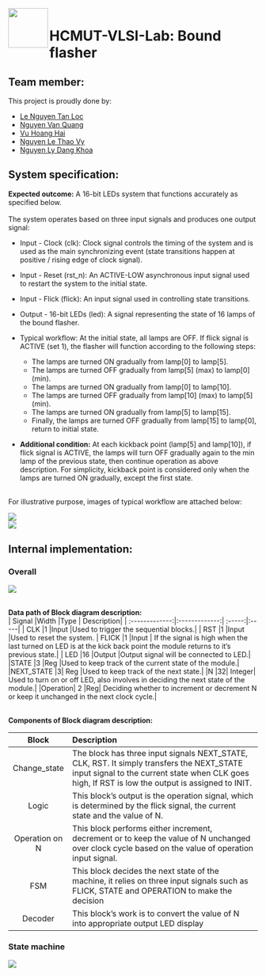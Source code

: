 <img align="left" width="80" height="80" src="https://github.com/vy-nguyenlethao0510/HCMUT_CSE_POS_2.0/blob/hai/SoftwareReport/R/REPORT/Logo-BK.png">

# HCMUT-VLSI-Lab: Bound flasher 

## Team member:
This project is proudly done by:
* [Le Nguyen Tan Loc](https://github.com/leloc0609)
* [Nguyen Van Quang](https://github.com/quangnguyen310)
* [Vu Hoang Hai](https://github.com/DaTha7)
* [Nguyen Le Thao Vy](https://github.com/vy-nguyenlethao0510)
* [Nguyen Ly Dang Khoa](https://github.com/Khoabk) <br />
## System specification:
  **Expected outcome:** A 16-bit LEDs system that functions accurately as specified below.<br /><br />
   The system operates based on three input signals and produces one output signal:
* Input - Clock (clk): Clock signal controls the timing of the system and is used as
the main synchronizing event (state transitions happen at positive / rising edge of
clock signal).
* Input - Reset (rst_n): An ACTIVE-LOW asynchronous input signal used to restart
the system to the initial state.
* Input - Flick (flick): An input signal used in controlling state transitions.
* Output - 16-bit LEDs (led): A signal representing the state of 16 lamps of the bound
flasher.
* Typical workflow: At the initial state, all lamps are OFF. If flick signal is ACTIVE (set 1),
the flasher will function according to the following steps:
    - The lamps are turned ON gradually from lamp[0] to lamp[5].
    - The lamps are turned OFF gradually from lamp[5] (max) to lamp[0] (min).
    - The lamps are turned ON gradually from lamp[0] to lamp[10].
    - The lamps are turned OFF gradually from lamp[10] (max) to lamp[5] (min).
    - The lamps are turned ON gradually from lamp[5] to lamp[15].
    - Finally, the lamps are turned OFF gradually from lamp[15] to lamp[0], return to initial state.
    
* **Additional condition:** At each kickback point (lamp[5] and lamp[10]), if flick signal is ACTIVE, the lamps will turn OFF gradually again to the min lamp of the previous state, then continue operation as above description. For simplicity, kickback point is considered only when the lamps are turned ON gradually, except the first state. <br /><br />

For illustrative purpose, images of typical workflow are attached below:

<img src="https://github.com/leloc0609/HCMUT_Lab_LSI_Bound_flasher/blob/master/img/workflow_1.png"> <br />
<img src="https://github.com/leloc0609/HCMUT_Lab_LSI_Bound_flasher/blob/master/img/workflow_2.png"> <br />

## Internal implementation:

### Overall

<img src="https://github.com/leloc0609/HCMUT_Lab_LSI_Bound_flasher/blob/master/img/block_diagram.png"> 
<br />
<br />

**Data path of Block diagram description:** <br />
| Signal       |Width          |Type  | Description|
| :-------------:|:-------------:| :-----:|:-----|
| CLK |1 |Input |Used to trigger the sequential blocks.|
| RST |1 |Input |Used to reset the system.
| FLICK |1 |Input | If the signal is high when the last turned on LED is at the kick back point the module returns to it’s previous state.|
| LED |16 |Output |Output signal will be connected to LED.|
|STATE |3 |Reg |Used to keep track of the current state of the module.|
|NEXT_STATE |3| Reg |Used to keep track of the next state.|
|N |32| Integer| Used to turn on or off LED, also involves in deciding the next state of the module.|
|Operation| 2 |Reg| Deciding whether to increment or decrement N or keep it unchanged in the next clock cycle.|
<br />
<br />

**Components of Block diagram description:** <br />

|Block| Description|
|:----:|:----------|
|Change_state|The block has three input signals NEXT_STATE, CLK, RST. It simply transfers the NEXT_STATE input signal to the current state when CLK goes high, If RST is low the output is assigned to INIT.|
|Logic| This block’s output is the operation signal, which is determined by the flick signal, the current state and the value of N.|
|Operation on N| This block performs either increment, decrement or to keep the value of N unchanged over clock cycle based on the value of operation input signal.|
|FSM |This block decides the next state of the machine, it relies on three input signals such as FLICK, STATE and OPERATION to make the decision|
|Decoder |This block’s work is to convert the value of N into appropriate output LED display|

### State machine
<img src="https://github.com/leloc0609/HCMUT_Lab_LSI_Bound_flasher/blob/master/img/fsm.png"> 


